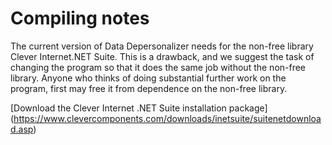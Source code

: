 # Compiling notes

The current version of Data Depersonalizer needs for the non-free library
Clever Internet.NET Suite. This is a drawback, and we suggest the task of
changing the program so that it does the same job without the non-free library.
Anyone who thinks of doing substantial further work on the program,
first may free it from dependence on the non-free library.

[Download the Clever Internet .NET Suite installation package]
(https://www.clevercomponents.com/downloads/inetsuite/suitenetdownload.asp)
